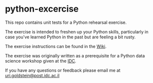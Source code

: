 # python-excercise

This repo contains unit tests for a Python rehearsal exercise. 

The exercise is intended to freshen up your Python skills, particularly in case you've learned Python in the past but are feeling a bit rusty. 

The exercise instructions can be found in the [Wiki](https://github.com/urig/python-exercise/wiki).

The exercise was originally written as a prerequisite for a Python data science workshop given at the [IDC](https://www.idc.ac.il/).

If you have any questions or feedback please email me at [uri.goldstein@post.idc.ac.il](mailto:uri.goldstein@post.idc.ac.il)

